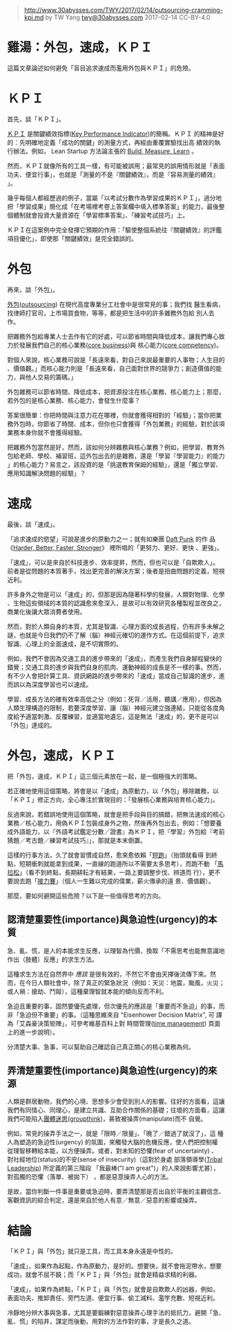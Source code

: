 ﻿> http://www.30abysses.com/TWY/2017/02/14/outsourcing-cramming-kpi.md
> by TW Yang <twy@30abysses.com> 2017-02-14 CC-BY-4.0

# 雞湯：外包，速成，ＫＰＩ

這篇文章論述如何避免「盲目追求速成而濫用外包與ＫＰＩ」的危險。



# ＫＰＩ

首先，談「ＫＰＩ」。

[ＫＰＩ][1] 是關鍵績效指標([Key Performance Indicator][1])的簡稱。ＫＰＩ
的精神是好的：先明確地定義「成功的關鍵」的測量方式，再經由重覆實驗找出高
績效的執行辦法。例如， Lean Startup 方法論主張的
[Build, Measure, Learn][2]  。

[1]: https://en.wikipedia.org/wiki/Performance_indicator
[2]: https://en.wikipedia.org/wiki/Lean_startup#Build.E2.80.93Measure.E2.80.93Learn

然而，ＫＰＩ就像所有的工具一樣，有可能被誤用；最常見的誤用情形就是「表面
功夫、便宜行事」，也就是「測量的不是『關鍵績效』，而是『容易測量的績效』
」。

幾乎每個人都經歷過的例子，當屬「以考試分數作為學習成果的ＫＰＩ」，過分地
把「學習成果」簡化成「在考場裡考卷上答案欄中填入標準答案」的能力，最後整
個體制就會投資大量資源在「學習標準答案」、「練習考試技巧」上。

ＫＰＩ在這案例中完全發揮它預期的作用：「驅使整個系統往『關鍵績效』的評鑑
項目優化」，即使那「關鍵績效」是完全錯誤的。



# 外包

再來，談「外包」。

[外包][4]([outsourcing][5]) 在現代高度專業分工社會中是很常見的事；我們找
醫生看病，找律師打官司，上市場買食物，等等，都是把生活中的許多雜務外包給
別人去作。

[4]: https://zh.wikipedia.org/zh-tw/%E5%A4%96%E5%88%A4
[5]: https://en.wikipedia.org/wiki/Outsourcing

把雜務外包給專業人士去作有它的好處，可以節省時間與降低成本，讓我們專心致
力於發展我們自己的核心業務([core business][6])與
核心能力([core competency][7])。

[6]: https://en.wikipedia.org/wiki/Core_business
[7]: https://en.wikipedia.org/wiki/Core_competency

對個人來說，核心業務可說是「長遠來看，對自己來說最重要的人事物；人生目的
、價值觀。」而核心能力則是「長遠來看，自己面對世界的競爭力；創造價值的能
力，與他人交易的籌碼。」

外包雜務可以節省時間、降低成本，把資源投注在核心業務、核心能力上；那麼，
若外包的是核心業務、核心能力，會發生什麼事？

答案很簡單：你把時間與注意力花在哪裡，你就會獲得相對的「經驗」；當你把業
務外包時，你節省了時間、成本，但你也只會獲得「外包業務」的經驗，對於該項
業務本身你就不會獲得經驗。

把雜務外包當然是好，然而，該如何分辨雜務與核心業務？例如，把學習、教育外
包給老師、學校、補習班，這外包出去的是雜務，還是「學習『學習能力』的能力
」的核心能力？易言之，該投資的是「挑選教育保姆的經驗」，還是「獨立學習、
應用知識解決問題的經驗」？



# 速成

最後，談「速成」。

「追求速成的慾望」可說是進步的原動力之一；就有如樂團 [Daft Punk][8] 的作
品《[Harder, Better, Faster, Stronger][9]》 裡所唱的「更努力、更好、更快
、更強」。

[8]: https://en.wikipedia.org/wiki/Daft_Punk
[9]: https://www.youtube.com/watch?v=yydNF8tuVmU

「速成」，可以是來自於科技進步、效率提昇，然而，但也可以是「自欺欺人」。
前者是從問題的本質著手，找出更完善的解決方案；後者是扭曲問題的定義，短視
近利。

許多身外之物是可以「速成」的，但那是因為隨著科學的發展，人類對物理、化學
、生物這些領域的本質的認識愈來愈深入，是故可以有效研究各種製程並改良之，
商業化後讓大眾消費者使用。

然而，對於人類自身的本質，尤其是智識、心理方面的成長過程，仍有許多未解之
謎，也就是今日我們仍不了解（腦）神經元確切的運作方式。在這個前提下，追求
智識、心理上的全面速成，是不切實際的。

例如，我們不會因為交通工具的進步帶來的「速成」，而產生我們自身腳程變快的
錯覺；交通工具的進步與我們自身的肌肉、運動神經的成長是不一樣的事。然而，
有不少人會把計算工具、資訊網路的進步帶來的「速成」當成自己智識的進步，進
而誤以為深度學習也可以速成。

學習、成長方法的確有效率高低之分（例如：死背／活用，聽講／應用），但因為
人類生理構造的限制，若要深度學習、讓（腦）神經元建立強連結，只能從各度角
度給予適當刺激、反覆練習，並適當地遺忘，這是無法「速成」的，更不是可以
「外包」達成的。



# 外包，速成，ＫＰＩ

把「外包，速成，ＫＰＩ」這三個元素放在一起，是一個極強大的策略。

若正確地使用這個策略，將會是以「速成」為原動力，以「外包」移除雜務，以
「ＫＰＩ」修正方向，全心專注於實現目的：「發展核心業務與培育核心能力」。

反過來說，若錯誤地使用這個策略，就會是把手段與目的搞錯，把無法速成的核心
業務／核心能力，用偽ＫＰＩ包裝成身外之物，然後再外包出去，例如：「想要養
成外語能力，以『外語考試鑑定分數／證書』為ＫＰＩ，把『學習』外包給『考前
猜題／考古題／練習考試技巧』」，那就是本末倒置。

這樣的行事方法，久了就會習慣成自然，愈來愈依賴「[短跑][10]」（抬頭就看得
到終點，短期衝刺就能拿到成果，一直線的跑道所以不需要太多思考），而跑不動
「[馬拉松][10]」（看不到終點，長期耕耘才有結果，一路上要調整步伐、辨道而
行），更不要說去跑「[接力賽][10]」（個人一生難以完成的偉業，薪火傳承的遠
景、價值觀）。

[10]: http://www.30abysses.com/TWY/2017/02/02/dash-marathon-relay.html

那麼，要如何避開這些危險？以下是一些值得思考的方向。


##  認清楚重要性(importance)與急迫性(urgency)的本質

急、亂、慌，是人的本能求生反應，以理智為代價，換取「不需思考也能無意識地
作出（肢體）反應」的求生方法。

這種求生方法在自然界中 *應該* 是很有效的，不然它不會由天擇後流傳下來。然
而，在今日人類社會中，除了真正的緊急狀況（例如：天災：地震，颱風，火災；
或人禍：搶劫、鬥毆），這種棄理智就本能的傾向反而不利。

急迫且重要的事，固然要優先處理，但次優先的應該是「重要而不急迫」的事，而
非「急迫但不重要」的事。（這種思維來自 "Eisenhower Decision Matrix",  可
譯為「艾森豪決策矩陣」，可參考維基百科上對
時間管理([time management][11]) 頁面上的進一步說明）。

[11]: https://en.wikipedia.org/wiki/Time_management

分清楚大事、急事，可以幫助自己確認自己真正關心的核心業務為何。


##  弄清楚重要性(importance)與急迫性(urgency)的來源

人類是群居動物，我們的心境、思想多少會受到別人的影響。往好的方面看，這讓
我們有同情心、同理心，是建立共識、互助合作關係的基礎；往壞的方面看，這讓
我們可能陷入[團體迷思][12]([groupthink][13])，甚致被操弄(manipulate)而不
自覺。

[12]: https://zh.wikipedia.org/zh-tw/%E5%9C%98%E9%AB%94%E8%BF%B7%E6%80%9D
[13]: https://en.wikipedia.org/wiki/Groupthink

例如，常見的操弄手法之一，就是「限時／限量」、「晚了／錯過了就沒了」，這
種人為塑造的急迫性(urgency) 的氛圍，來觸發大腦的危機反應，使人們把控制權
從理智移轉給本能，以方便操弄。或者，對未知的恐懼(fear of uncertainty) 、
對社經地位(status)的不安(sense of insecurity)（這對於身處
部落領導學([Tribal Leadership][14]) 所定義的第三階段
「我最棒("I am great")」的人來說影響尤甚），對孤獨的恐懼（落單、被拋下）
，都是惡意操弄人心的方法。

[14]: https://en.wikipedia.org/wiki/Tribal_Leadership

是故，當你判斷一件事是重要或急迫時，要弄清楚那是否出自於平衡的主觀信念、
客觀資訊的綜合判定，還是來自於他人有意／無意／惡意的影響或操弄。



# 結論

「ＫＰＩ」與「外包」就只是工具，而工具本身永遠是中性的。

「速成」，如果作為起點，作為原動力，是好的。想要快，就不會拖泥帶水，想要
成功，就會不屈不饒；而「ＫＰＩ」與「外包」就會是精益求精的利器。

「速成」，如果作為終點，「ＫＰＩ」與「外包」就會是自欺欺人的凶器，例如，
表面功夫、推卸責任、旁門左道、便宜行事、偷工減料、濫竽充數、短視近利。

冷靜地分辨大事與急事，尤其是要鍛練對惡意操弄心理手法的抵抗力，避開「急、
亂、慌」的陷井，謀定而後動，用對的方法作對的事，才是長久之道。
